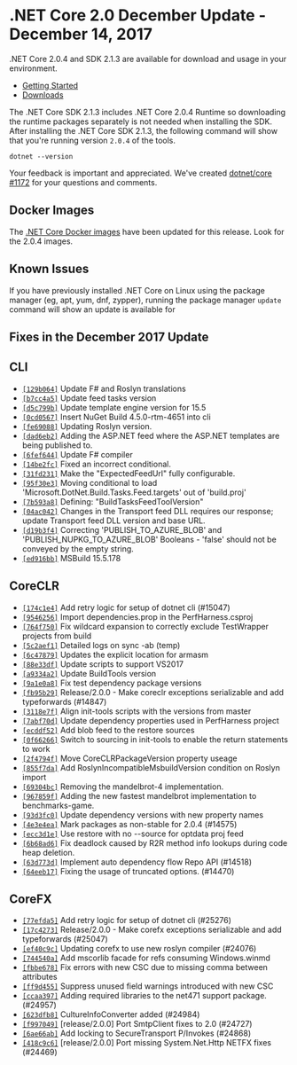 # .NET Core 2.0 December Update - December 14, 2017

.NET Core 2.0.4 and SDK 2.1.3 are available for download and usage in your environment.

* [Getting Started](https://dotnet.microsoft.com/download)
* [Downloads](https://github.com/dotnet/core/blob/main/release-notes/download-archives/2.0.4-download.md)

The .NET Core SDK 2.1.3 includes .NET Core 2.0.4 Runtime so downloading the runtime packages separately is not needed when installing the SDK. After installing the .NET Core SDK 2.1.3, the following command will show that you're running version `2.0.4` of the tools.

`dotnet --version`

Your feedback is important and appreciated. We've created [dotnet/core #1172](https://github.com/dotnet/core/issues/1172) for your questions and comments.

## Docker Images

The [.NET Core Docker images](https://hub.docker.com/r/microsoft/dotnet/) have been updated for this release. Look for the 2.0.4 images.

## Known Issues

If you have previously installed .NET Core on Linux using the package manager (eg, apt, yum, dnf, zypper), running the package manager `update` command will show an update is available for 

## Fixes in the December 2017 Update

## CLI

* [`[129b064]`](https://github.com/dotnet/cli/commit/129b064) Update F# and Roslyn translations
* [`[b7cc4a5]`](https://github.com/dotnet/cli/commit/b7cc4a5) Update feed tasks version
* [`[d5c799b]`](https://github.com/dotnet/cli/commit/d5c799b) Update template engine version for 15.5
* [`[0cd0567]`](https://github.com/dotnet/cli/commit/0cd0567) Insert NuGet Build 4.5.0-rtm-4651 into cli
* [`[fe69088]`](https://github.com/dotnet/cli/commit/fe69088) Updating Roslyn version.
* [`[dad6eb2]`](https://github.com/dotnet/cli/commit/dad6eb2) Adding the ASP.NET feed where the ASP.NET templates are being published to.
* [`[6fef644]`](https://github.com/dotnet/cli/commit/6fef644) Update F# compiler
* [`[14be2fc]`](https://github.com/dotnet/cli/commit/14be2fc) Fixed an incorrect conditional.
* [`[31fd231]`](https://github.com/dotnet/cli/commit/31fd231) Make the "ExpectedFeedUrl" fully configurable.
* [`[95f30e3]`](https://github.com/dotnet/cli/commit/95f30e3) Moving conditional to load 'Microsoft.DotNet.Build.Tasks.Feed.targets' out of 'build.proj'
* [`[7b593a8]`](https://github.com/dotnet/cli/commit/7b593a8) Defining: "BuildTasksFeedToolVersion"
* [`[04ac042]`](https://github.com/dotnet/cli/commit/04ac042) Changes in the Transport feed DLL requires our response; update Transport feed DLL version and base URL.
* [`[d19b3f4]`](https://github.com/dotnet/cli/commit/d19b3f4) Correcting 'PUBLISH_TO_AZURE_BLOB' and 'PUBLISH_NUPKG_TO_AZURE_BLOB' Booleans - 'false' should not be conveyed by the empty string.
* [`[ed916bb]`](https://github.com/dotnet/cli/commit/ed916bb) MSBuild 15.5.178

## CoreCLR

* [`[174c1e4]`](https://github.com/dotnet/coreclr/commit/174c1e4) Add retry logic for setup of dotnet cli (#15047)
* [`[9546256]`](https://github.com/dotnet/coreclr/commit/9546256) Import dependencies.prop in the PerfHarness.csproj
* [`[764f750]`](https://github.com/dotnet/coreclr/commit/764f750) Fix wildcard expansion to correctly exclude TestWrapper projects from build
* [`[5c2aef1]`](https://github.com/dotnet/coreclr/commit/5c2aef1) Detailed logs on sync -ab (temp)
* [`[6c47879]`](https://github.com/dotnet/coreclr/commit/6c47879) Updates the explicit location for armasm
* [`[88e33df]`](https://github.com/dotnet/coreclr/commit/88e33df) Update scripts to support VS2017
* [`[a9334a2]`](https://github.com/dotnet/coreclr/commit/a9334a2) Update BuildTools version
* [`[9a1e0a8]`](https://github.com/dotnet/coreclr/commit/9a1e0a8) Fix test dependency package versions
* [`[fb95b29]`](https://github.com/dotnet/coreclr/commit/fb95b29) Release/2.0.0 - Make coreclr exceptions serializable and add typeforwards (#14847)
* [`[3118e7f]`](https://github.com/dotnet/coreclr/commit/3118e7f) Align init-tools scripts with the versions from master
* [`[7abf70d]`](https://github.com/dotnet/coreclr/commit/7abf70d) Update dependency properties used in PerfHarness project
* [`[ecddf52]`](https://github.com/dotnet/coreclr/commit/ecddf52) Add blob feed to the restore sources
* [`[0f66266]`](https://github.com/dotnet/coreclr/commit/0f66266) Switch to sourcing in init-tools to enable the return statements to work
* [`[2f4794f]`](https://github.com/dotnet/coreclr/commit/2f4794f) Move CoreCLRPackageVersion property useage
* [`[855f7da]`](https://github.com/dotnet/coreclr/commit/855f7da) Add RoslynIncompatibleMsbuildVersion condition on Roslyn import
* [`[69304bc]`](https://github.com/dotnet/coreclr/commit/69304bc) Removing the mandelbrot-4 implementation.
* [`[967859f]`](https://github.com/dotnet/coreclr/commit/967859f) Adding the new fastest mandelbrot implementation to benchmarks-game.
* [`[93d3fc0]`](https://github.com/dotnet/coreclr/commit/93d3fc0) Update dependency versions with new property names
* [`[4e3e4ea]`](https://github.com/dotnet/coreclr/commit/4e3e4ea) Mark packages as non-stable for 2.0.4 (#14575)
* [`[ecc3d1e]`](https://github.com/dotnet/coreclr/commit/ecc3d1e) Use restore with no --source for optdata proj feed
* [`[6b68ad6]`](https://github.com/dotnet/coreclr/commit/6b68ad6) Fix deadlock caused by R2R method info lookups during code heap deletion.
* [`[63d773d]`](https://github.com/dotnet/coreclr/commit/63d773d) Implement auto dependency flow Repo API (#14518)
* [`[64eeb17]`](https://github.com/dotnet/coreclr/commit/64eeb17) Fixing the usage of truncated options. (#14470)

## CoreFX

* [`[77efda5]`](https://github.com/dotnet/corefx/commit/77efda5) Add retry logic for setup of dotnet cli (#25276)
* [`[17c4273]`](https://github.com/dotnet/corefx/commit/17c4273) Release/2.0.0 - Make corefx exceptions serializable and add typeforwards (#25047)
* [`[ef40c9c]`](https://github.com/dotnet/corefx/commit/ef40c9c) Updating corefx to use new roslyn compiler (#24076)
* [`[744540a]`](https://github.com/dotnet/corefx/commit/744540a) Add mscorlib facade for refs consuming Windows.winmd
* [`[fbbe678]`](https://github.com/dotnet/corefx/commit/fbbe678) Fix errors with new CSC due to missing comma between attributes
* [`[ff9d455]`](https://github.com/dotnet/corefx/commit/ff9d455) Suppress unused field warnings introduced with new CSC
* [`[ccaa397]`](https://github.com/dotnet/corefx/commit/ccaa397) Adding required libraries to the net471 support package. (#24957)
* [`[623dfb8]`](https://github.com/dotnet/corefx/commit/623dfb8) CultureInfoConverter added (#24984)
* [`[f997049]`](https://github.com/dotnet/corefx/commit/f997049) [release/2.0.0] Port SmtpClient fixes to 2.0 (#24727)
* [`[6ae66ab]`](https://github.com/dotnet/corefx/commit/6ae66ab) Add locking to SecureTransport P/Invokes (#24868)
* [`[418c9c6]`](https://github.com/dotnet/corefx/commit/418c9c6) [release/2.0.0] Port missing System.Net.Http NETFX fixes (#24469)
